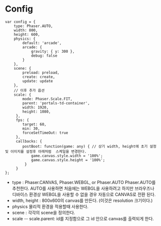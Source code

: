 # Config
```
var config = {
    type: Phaser.AUTO,
    width: 800,
    height: 600,
    physics: {
        default: 'arcade',
        arcade: {
            gravity: { y: 300 },
            debug: false
        }
    },
    scene: {
        preload: preload,
        create: create,
        update: update
    },
    // 이후 추가 옵션
    scale: {
        mode: Phaser.Scale.FIT,
        parent: 'portals-td-container',
        width: 1920,
        height: 1080,
     },
     fps: {
        target: 60,
        min: 30,
        forceSetTimeOut: true
     },
     callbacks: {
        postBoot: function(game: any) { // 상기 width, height에 초기 설정 및 이미지를 설정후 아래처럼  스케일을 변경한다.
            game.canvas.style.width = '100%';
            game.canvas.style.height = '100%';
         }
     }
};
```
- type : Phaser.CANVAS, Phaser.WEBGL, or Phaser.AUTO
Phaser.AUTO를 추천한다. AUTO를 사용하면 처음에는 WEBGL을 사용하려고 하지만 브라우즈나 디바이스 환경상 WEBGL을 사용할 수 없을 경우 자동으로 CANVAS로 전환 된다.
- width, height : 800x600의 canvas를 만든다. (이것은 resolution 크기이다.)
- physics 물리적 환경을 적용할때 사용한다.
- scene : 각각의 scene을 정의한다.
- scale
-- scale.parent: id를 지정함으로 그 id 안으로 canvas를 출력되게 한다.